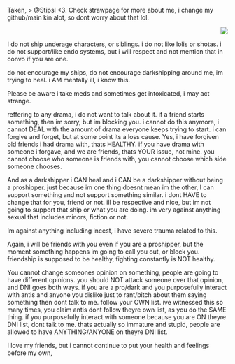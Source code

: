 Taken, > @Stipsl <3. Check strawpage for more about me, i change my github/main kin alot, so dont worry about that lol. <p align="right"> <img src="https://komarev.com/ghpvc/?username=GothicCowboy&color=e17c0b&abbreviated=true"/> 




















I do not ship underage characters, or siblings. i do not like lolis or shotas. i do not support/like endo systems, but i will respect and not mention that in convo if you are one.

do not encourage my ships, do not encourage darkshipping around me, im trying to heal. i AM mentally ill, i know this.


Please be aware i take meds and sometimes get intoxicated, i may act strange. 


reffering to any drama, i do not want to talk about it. if a friend starts something, then im sorry, but im blocking you. i cannot do this anymore, i cannot DEAL with the amount of drama everyone keeps trying to start. i can forgive and forget, but at some point its a loss cause. Yes, i have forgiven old friends i had drama with, thats HEALTHY. if you have drama with someone i forgave, and we are friends, thats YOUR issue, not mine. you cannot choose who someone is friends with, you cannot choose which side someone chooses. 


And as a darkshipper i CAN heal and i CAN be a darkshipper without being a proshipper. just because im one thing doesnt mean im the other, I can support something and not support something similar. i dont HAVE to change that for you, friend or not. ill be respective and nice, but im not going to support that ship or what you are doing. im very against anything sexual that includes minors, fiction or not.

Im against anything including incest, i have severe trauma related to this. 

Again, i will be friends with you even if you are a proshipper, but the moment something happens im going to call you out, or block you. friendship is supposed to be healthy, fighting constantly is NOT healthy. 




You cannot change someones opinion on something, people are going to have different opinions. you should NOT attack someone over that opinion, and DNI goes both ways. if you are a pro/dark and you purposefully interact with antis and anyone you dislike just to rant/bitch about them saying something then dont talk to me. follow your OWN list. ive witnessed this so many times, you claim antis dont follow theyre own list, as you do the SAME thing. if you purposefully interact with someone because you are ON theyre DNI list, dont talk to me. thats actually so immature and stupid, people are allowed to have ANYTHING/ANYONE on theyre DNI list.

I love my friends, but i cannot continue to put your health and feelings before my own,
